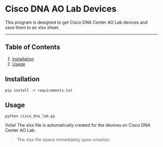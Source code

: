 # Cisco DNA AO Lab Devices

This program is designed to get Cisco DNA Center AO Lab devices and save them to an xlsx sheet.

---

## Table of Contents

1. [Installation](#installation)
2. [Usage](#usage)

## Installation

```python3
pip install -r requirements.txt
```

## Usage

```python3
python cisco_dna_lab.py
```

Voila! The xlsx file is automatically created for the devices on Cisco DNA Center AO Lab.

> The xlsx file opens immediately upon creation.
